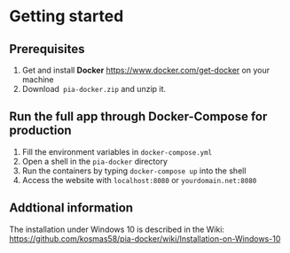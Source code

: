 Getting started
=

Prerequisites
-
1. Get and install **Docker** https://www.docker.com/get-docker on your machine
2. Download` pia-docker.zip` and unzip it.

Run the full app through Docker-Compose for production
-

1. Fill the environment variables in `docker-compose.yml`
2. Open a shell in the `pia-docker` directory
3. Run the containers by typing `docker-compose up` into the shell
4. Access the website with `localhost:8080` or `yourdomain.net:8080`

Addtional information
-
The installation under Windows 10 is described in the Wiki:
https://github.com/kosmas58/pia-docker/wiki/Installation-on-Windows-10
